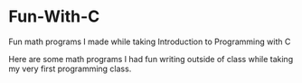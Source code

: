 # Fun-With-C
Fun math programs I made while taking Introduction to Programming with C

Here are some math programs I had fun writing outside of class while taking my very first programming class. 
